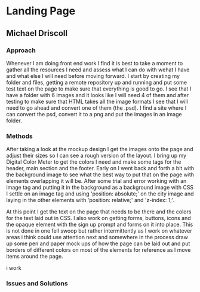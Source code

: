 # Landing Page

## Michael Driscoll

### Approach

Whenever I am doing front end work I find it is best to take a moment to gather all the resources I need and assess what I can do with wehat I have and what else I will need before moving forward.  I start by creating my folder and files, getting a remote repository up and running and put some test text on the page to make sure that everything is good to go.  I see that I have a folder with 6 images and it looks like I will need 4 of them and after testing to make sure that HTML takes all the image formats I see that I will need to go ahead and convert one of them (the .psd).  I find a site where I can convert the psd, convert it to a png and put the images in an image folder.

### Methods

After taking a look at the mockup design I get the images onto the page and adjust their sizes so I can see a rough version of the layout.  I bring up my Digital Color Meter to get the colors I need and make some tags for the header, main section and the footer.  Early on I went back and forth a bit with the background image to see what the best way to put that on the page with elements overlapping it will be.  After some trial and error working with an image tag and putting it in the background as a background image with CSS I settle on an image tag and using 'position: absolute;' on the city image and laying in the other elements with 'position: relative;' and 'z-index: 1;'.

At this point I get the text on the page that needs to be there and the colors for the text laid out in CSS.  I also work on getting forms, buttons, icons and the opaque element with the sign up prompt and forms on it into place.  This is not done in one fell swoop but rather intermittently as I work on whatever areas i think could use attention next and somewhere in the process draw up some pen and paper mock ups of how the page can be laid out and put borders of different colors on most of the elements for reference as I move items around the page.

i work 

### Issues and Solutions